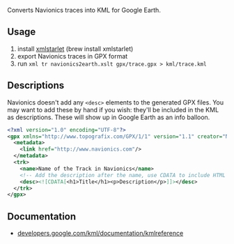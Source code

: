 Converts Navionics traces into KML for Google Earth.

## Usage

1. install [xmlstarlet][xmlstar] (brew install xmlstarlet)
2. export Navionics traces in GPX format
3. run `xml tr navionics2earth.xslt gpx/trace.gpx > kml/trace.kml`

[xmlstar]: https://xmlstar.sourceforge.io/

## Descriptions

Navionics doesn't add any `<desc>` elements to the generated GPX files. You may want to add these by hand if you wish: they'll be included in the KML as descriptions. These will show up in Google Earth as an info balloon.

```xml
<?xml version="1.0" encoding="UTF-8"?>
<gpx xmlns="http://www.topografix.com/GPX/1/1" version="1.1" creator="Navionics Boating App">
  <metadata>
    <link href="http://www.navionics.com"/>
  </metadata>
  <trk>
    <name>Name of the Track in Navionics</name>
    <!-- Add the description after the name, use CDATA to include HTML -->
    <desc><![CDATA[<h1>Title</h1><p>Description</p>]]></desc>
  </trk>
</gpx>
```

## Documentation

- [developers.google.com/kml/documentation/kmlreference](https://developers.google.com/kml/documentation/kmlreference)
